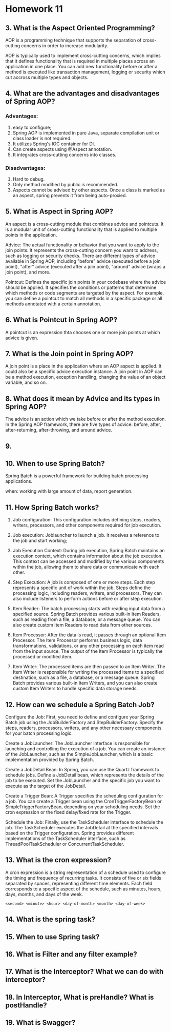 # Homework 11

## 3. What is the Aspect Oriented Programming?
AOP is a programming technique that supports the separation of cross-cutting concerns in order to increase modularity.

AOP is typically used to implement cross-cutting concerns, which implies that it defines functionality that is required in multiple places across an application in one place. You can add new functionality before or after a method is executed like transaction management, logging or security which cut accross multiple types and objects.

## 4. What are the advantages and disadvantages of Spring AOP?
### Advantages:
1. easy to configure;
2. Spring AOP is implemented in pure Java, separate compilation unit or class loader is not required.
3. It utilizes Spring's IOC container for DI.
4. Can create aspects using @Aspect annotation.
5. It integrates cross-cutting concerns into classes.

### Disadvantages:
1. Hard to debug.
2. Only method modified by public is recommended.
3. Aspects cannot be advised by other aspects. Once a class is marked as an aspect, spring prevents it from being auto-proxied.

## 5. What is Aspect in Spring AOP?
An aspect is a cross-cutting module that combines advice and pointcuts. It is a modular unit of cross-cutting functionality that is applied to multiple points in the application.

Advice: The actual functionality or behavior that you want to apply to the join points. It represents the cross-cutting concern you want to address, such as logging or security checks. There are different types of advice available in Spring AOP, including "before" advice (executed before a join point), "after" advice (executed after a join point), "around" advice (wraps a join point), and more.

Pointcut: Defines the specific join points in your codebase where the advice should be applied. It specifies the conditions or patterns that determine which methods or code segments are targeted by the aspect. For example, you can define a pointcut to match all methods in a specific package or all methods annotated with a certain annotation.

## 6. What is Pointcut in Spring AOP?
A pointcut is an expression thta chooses one or more join points at which advice is given. 

## 7. What is the Join point in Spring AOP?
A join point is a place in the application where an AOP aspect is applied. It could also be a specific advice execution instance. A join point in AOP can be a method execution, exception handling, changing the value of an object variable, and so on.

## 8. What does it mean by Advice and its types in Spring AOP?
The advice is an action which we take before or after the method execution. In the Spring AOP framework, there are five types of advice: before, after, after-returning, after-throwing, and around advice. 

## 9. 

## 10. When to use Spring Batch?
Spring Batch is a powerful framework for building batch processing applications.

when: working with large amount of data, report generation.

## 11. How Spring Batch works?
1. Job configuration: This configuration includes defining steps, readers, writers, processors, and other components required for job execution.
2. Job execution: Joblauncher to launch a job. It receives a reference to the job and start working;
3. Job Execution Context: During job execution, Spring Batch maintains an execution context, which contains information about the job execution. This context can be accessed and modified by the various components within the job, allowing them to share data or communicate with each other.
4. Step Execution: A job is composed of one or more steps. Each step represents a specific unit of work within the job. Steps define the processing logic, including readers, writers, and processors. They can also include listeners to perform actions before or after step execution.
5. Item Reader: The batch processing starts with reading input data from a specified source. Spring Batch provides various built-in Item Readers, such as reading from a file, a database, or a message queue. You can also create custom Item Readers to read data from other sources.

6. Item Processor: After the data is read, it passes through an optional Item Processor. The Item Processor performs business logic, data transformations, validations, or any other processing on each item read from the input source. The output of the Item Processor is typically the processed or modified item.

7. Item Writer: The processed items are then passed to an Item Writer. The Item Writer is responsible for writing the processed items to a specified destination, such as a file, a database, or a message queue. Spring Batch provides various built-in Item Writers, and you can also create custom Item Writers to handle specific data storage needs.

## 12. How can we schedule a Spring Batch Job?
Configure the Job: First, you need to define and configure your Spring Batch job using the JobBuilderFactory and StepBuilderFactory. Specify the steps, readers, processors, writers, and any other necessary components for your batch processing logic.

Create a JobLauncher: The JobLauncher interface is responsible for launching and controlling the execution of a job. You can create an instance of the JobLauncher, such as the SimpleJobLauncher, which is a basic implementation provided by Spring Batch.

Create a JobDetail Bean: In Spring, you can use the Quartz framework to schedule jobs. Define a JobDetail bean, which represents the details of the job to be executed. Set the JobLauncher and the specific job you want to execute as the target of the JobDetail.

Create a Trigger Bean: A Trigger specifies the scheduling configuration for a job. You can create a Trigger bean using the CronTriggerFactoryBean or SimpleTriggerFactoryBean, depending on your scheduling needs. Set the cron expression or the fixed delay/fixed rate for the Trigger.

Schedule the Job: Finally, use the TaskScheduler interface to schedule the job. The TaskScheduler executes the JobDetail at the specified intervals based on the Trigger configuration. Spring provides different implementations of the TaskScheduler interface, such as ThreadPoolTaskScheduler or ConcurrentTaskScheduler.

## 13. What is the cron expression?
A cron expression is a string representation of a schedule used to configure the timing and frequency of recurring tasks. It consists of five or six fields separated by spaces, representing different time elements. Each field corresponds to a specific aspect of the schedule, such as minutes, hours, days, months, and days of the week.

```<second> <minute> <hour> <day-of-month> <month> <day-of-week>```

## 14. What is the spring task?


## 15. When to use Spring task?

## 16. What is Filter and any filter example?

## 17. What is the Interceptor? What we can do with interceptor?

## 18. In Interceptor, What is preHandle? What is postHandle?

## 19. What is Swagger?


